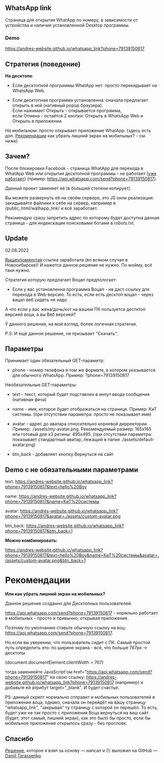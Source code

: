## WhatsApp link
Страница для открытия WhatApp по номеру, в зависимости от устройства и наличия установленной Desktop программы.

### Demo
https://andres-website.github.io/whatsapp_link?phone=79139150817

## Стратегия (поведение)

**На десктопе**:
  
* Если десктопной программы WhatApp нет: просто перекидывает на WhatsApp Web.

* Если десктопная программа установленна: сначала предлагает открыть в ней (нативный popup браузера).<br>
  Если нажимает Открыть - открывается программа, <br>
  если Отмена - остаётся 2 кнопки: Открыть в WhatsApp Web и Открыть в приложении.

*На мобильном*: просто открывает приложение WhatApp. (здесь есть доп. [Рекомендации](#Рекомендации) как убрать лишний экран на мобильных? - см. ниже)


## Зачем?
После блокировки Facebook - страница WhatApp для перехода в WhatApp Web или открытия десктопной программы - не работает ([уже работает](#Update)) (пример: https://api.whatsapp.com/send?phone=79139150817).

Данный проект заменяет её (в большей степени копирует).

Вы можете развернуть её на своём сервере, это JS онли реализация: закидывайте файлики к себе на сервер, например в /public_html/wathapp_link/ и всё заработает.

Рекомендую сразу запретить адрес по которому будет доступна данная страница - для индекскации поисковыми ботами в robots.txt.

## Update

 02.08.2022
 
[Вышеупомянутая](https://api.whatsapp.com/send?phone=79139150817) ссылка заработала (во всяком случае в Новосибирске)! И кажется данное решение не нужно. По мойму, всё таки нужно.

Стратегия которую предлагает Воцап предпологает:

* Если у вас установленна программа Воцап - не даст ссылку для перехода в Web версию. То есть, если есть десктоп воцап - через вацап веб сидеть не надо.

А что если у вас жена/дочь/кот на вашем ПК пользуется дестктоп версией воца, а вы Веб версией?

У данного решения, на мой взгляд, более логичная стратегия.

P.S: И ещё данное решение, не призывает "Скачать".

## Параметры

Принимает один обязательный GET-параметр:

* phone - номер телефона в том же формате, в котором указывается для обычного WhatsApp. Пример: ?phone=79139150817

Необязательные GET-параметры:

* text - текст, который будет подставлен в инпут ввода сообщения (нативная фича)

* name - имя, которое будет отображаться на странице. Пример: КиТ системы. (при отсутствии параметра: просто не показывает имя)

* avatar - адрес до аватара относительно корневой дирректории. Пример: ./assets/my-avatar.png. Рекомендуемый размер: 165x165 или готовый для x3 ретины: 495x495. (при отсутствии параметра: показывает стандартный аватар, лежащий в папке ./assets/default-avatar.png)

* btn_back - добавляет кнопку Вернуться на сайт


## Demo с не обязательными параметрами

text: https://andres-website.github.io/whatsapp_link?phone=79139150817&text=hello%20Boy

name: https://andres-website.github.io/whatsapp_link?phone=79139150817&name=КиТ%20системы

avatar: https://andres-website.github.io/whatsapp_link?phone=79139150817&avatar=./assets/custom-avatar.png

btn_back: https://andres-website.github.io/whatsapp_link?phone=79139150817&btn_back=1

**Можно комбинировать:**

https://andres-website.github.io/whatsapp_link?phone=79139150817&text=hello%20Boy&name=КиТ%20системы&avatar=./assets/custom-avatar.png&btn_back=1

# Рекомендации

**Или как убрать лишний экран на мобильных?**

Данное решение созданно для Десктопных пользователей.

https://api.whatsapp.com/send?phone=79139150817 - нормльно работает в мобильных - просто и привычно, открывая приложение.

Поэтому по умолчанию ставьте обычную ссылку на воц: https://api.whatsapp.com/send?phone=79139150817. 

Но если вы уверенны, что пользователь сидит с ПК. Самый простой путь определить это: по ширине экрана - всё, что больше 767px -> десктопы 

(document.documentElement.clientWidth > 767) 

тогда заменяейте JavaScript'ом href="https://api.whatsapp.com/send?phone=79139150817" на свою ссылку: https://andres-website.github.io/whatsapp_link?phone=79139150817 (например) и добавьте ей атрибут target="_blank". И будет счастье.

PS: данный скрипт нормально отправит и мобильных пользователей в приложение воца, однако, сначала он перейдёт на вашу страницу "whatsapp_link", "закрывая" ту страницу с которой он перешёл. То есть, будет уже не так просто с приложения Воца вернуться на ваш сайт (будет, этот самый, лишний экран), как это было бы просто, если бы мобильное приложение открылось сразу - без прослоек.  

## Спасибо

[Решение](https://github.com/justrussian/whatsapp-link/), которое я взял за основу — напсал и (!) выложил на GitHub — [Daniil Tarassenko](https://github.com/justrussian).
